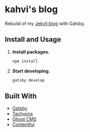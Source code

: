 # kahvi's blog
Rebuild of my [Jekyll blog](https://github.com/iamkahvi/iamkahvi.github.io) with Gatsby.

## Install and Usage
1.  **Install packages.**

    ```sh
    npm install
    ```
2.  **Start developing.**

    ```sh
    gatsby develop
    ```

## Built With
* [Gatsby](https://www.gatsbyjs.com/)
* [Tachyons](https://tachyons.io/)
* [Ghost CMS](https://ghost.org/)
* [Contentful](https://www.contentful.com/)
